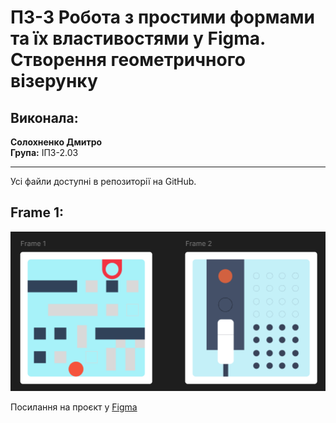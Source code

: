 # ПЗ-3 Робота з простими формами та їх властивостями у Figma. Створення геометричного візерунку

## Виконала:
**Солохненко Дмитро**  
**Група:** ІПЗ-2.03

---
Усі файли доступні в репозиторії на GitHub.

## Frame 1:
![1](https://github.com/ahq504/UX-UI/blob/main/workshop_7/patterns.png)



Посилання на проєкт у [Figma](https://www.figma.com/design/Nv1xvKKvXfm3tei01Z77DS/Workshop-7?node-id=0-1&t=mqMAzXPJWSDUXynZ-1)
